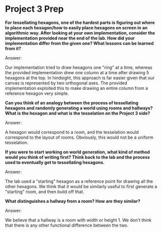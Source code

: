 # Project 3 Prep

**For tessellating hexagons, one of the hardest parts is figuring out where to place each hexagon/how to easily place hexagons on screen in an algorithmic way.
After looking at your own implementation, consider the implementation provided near the end of the lab.
How did your implementation differ from the given one? What lessons can be learned from it?**

Answer:

Our implementation tried to draw hexagons one "ring" at a time, whereas the provided implementation drew one column at a time after drawing 5 hexagons at the
top. In hindsight, this approach is far easier given that our canvas is represented by two orthogonal axes. The provided implementation exploited this to make
drawing an entire column from a reference hexagon very simple.

**Can you think of an analogy between the process of tessellating hexagons and randomly generating a world using rooms and hallways?
What is the hexagon and what is the tesselation on the Project 3 side?**

Answer:

A hexagon would correspond to a room, and the tesselation would correspond to the layout of rooms. Obviously, this would not be a uniform tesselation.

**If you were to start working on world generation, what kind of method would you think of writing first? 
Think back to the lab and the process used to eventually get to tessellating hexagons.**

Answer:

The lab used a "starting" hexagon as a reference point for drawing all the other hexagons. We think that it would be similarly useful to first
generate a "starting" room, and then build off that.

**What distinguishes a hallway from a room? How are they similar?**

Answer:

We believe that a hallway is a room with width or height 1. We don't think that there is any other functional difference between the two.